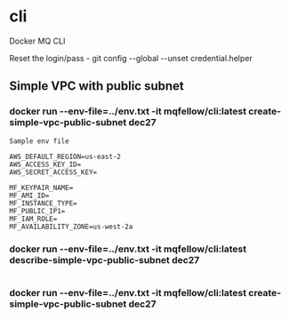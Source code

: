 # cli
Docker MQ CLI

Reset the login/pass - git config --global --unset credential.helper

## Simple VPC with public subnet

### docker run --env-file=../env.txt -it mqfellow/cli:latest create-simple-vpc-public-subnet dec27

```
Sample env file

AWS_DEFAULT_REGION=us-east-2
AWS_ACCESS_KEY_ID=
AWS_SECRET_ACCESS_KEY=

MF_KEYPAIR_NAME=
MF_AMI_ID=
MF_INSTANCE_TYPE=
MF_PUBLIC_IP1=
MF_IAM_ROLE=
MF_AVAILABILITY_ZONE=us-west-2a

```

### docker run --env-file=../env.txt -it mqfellow/cli:latest describe-simple-vpc-public-subnet dec27 
```

```

### docker run --env-file=../env.txt -it mqfellow/cli:latest create-simple-vpc-public-subnet dec27
```

```


